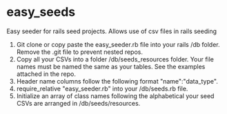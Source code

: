 # easy_seeds
Easy seeder for rails seed projects. Allows use of csv files in rails seeding

1. Git clone or copy paste the easy_seeder.rb file into your rails /db folder. Remove the .git file to prevent nested repos.
2. Copy all your CSVs into a folder /db/seeds_resources folder. Your file names must be named the same as your tables. See the examples attached in the repo.
3. Header name columns follow the following format "name":"data_type".
4. require_relative "easy_seeder.rb" into your /db/seeds.rb file.
5. Initialize an array of class names following the alphabetical your seed CSVs are arranged in /db/seeds/resources.
